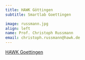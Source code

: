 ```yaml
---
title: HAWK Göttingen
subtitle: Smartlab Goettingen

image: russmann.jpg
align: left
name: Prof. Christoph Russmann
email: christoph.russmann@hawk.de
---
```


[HAWK Goettingen](https://www.hawk.de/de/hochschule/organisation-und-personen/personenverzeichnis/christoph-russmann)
